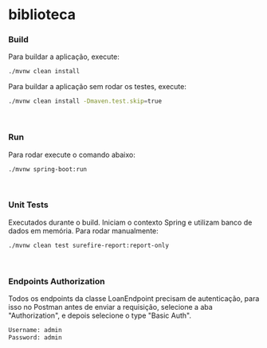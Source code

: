 # biblioteca


### Build

Para buildar a aplicação, execute:
```bash
./mvnw clean install
```
Para buildar a aplicação sem rodar os testes, execute:
```bash
./mvnw clean install -Dmaven.test.skip=true
```
<br/>

### Run

Para rodar execute o comando abaixo:
```bash
./mvnw spring-boot:run
```
<br/>

### Unit Tests

Executados durante o build. Iniciam o contexto Spring e utilizam banco de dados em memória. Para rodar manualmente:
```bash
./mvnw clean test surefire-report:report-only
```
<br/>


### Endpoints Authorization

Todos os endpoints da classe LoanEndpoint precisam de autenticação, para isso no Postman antes de enviar a 
requisição, selecione a aba "Authorization", e depois selecione o type "Basic Auth".
```bash
Username: admin
Password: admin
```